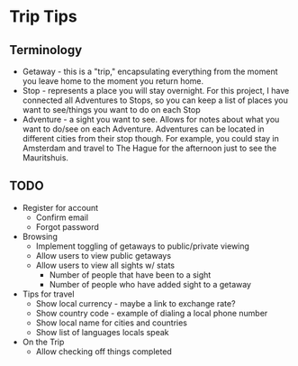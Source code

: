 # Trip Tips

## Terminology
* Getaway - this is a "trip," encapsulating everything from the moment you leave home to the moment you return home.
* Stop - represents a place you will stay overnight. For this project, I have connected all Adventures to Stops, so you can keep a list of places you want to see/things you want to do on each Stop
* Adventure - a sight you want to see. Allows for notes about what you want to do/see on each Adventure. Adventures can be located in different cities from their stop though. For example, you could stay in Amsterdam and travel to The Hague for the afternoon just to see the Mauritshuis.

## TODO
* Register for account
  * Confirm email
  * Forgot password
* Browsing
  * Implement toggling of getaways to public/private viewing
  * Allow users to view public getaways
  * Allow users to view all sights w/ stats
    * Number of people that have been to a sight
    * Number of people who have added sight to a getaway
* Tips for travel
  * Show local currency - maybe a link to exchange rate?
  * Show country code - example of dialing a local phone number
  * Show local name for cities and countries
  * Show list of languages locals speak
* On the Trip
  * Allow checking off things completed
